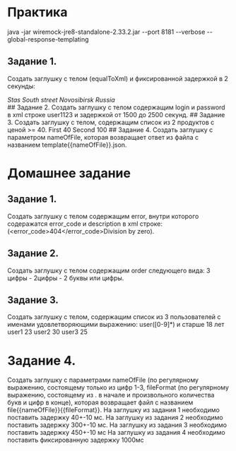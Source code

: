 # Практика
java -jar wiremock-jre8-standalone-2.33.2.jar --port 8181 --verbose --global-response-templating

## Задание 1.
Создать заглушку с телом (equalToXml) и фиксированной задержкой в 2 секунды:
<Address>
  <Name>Stas</Name>
  <Street>South street</Street>
  <City>Novosibirsk</City>
  <Country>Russia</Country>
</Address>
## Задание 2.
Создать заглушку с телом содержащим login и password в xml строке
<user><login>user1</login><password>123</password></user> и задержкой от 1500 до 2500 секунд.
## Задание 3.
Создать заглушку с телом, содержащим список из 2 продуктов с ценой >= 40.
<products>
  <product>
    <name>First</name>
    <price>40</price>
  </product>
  <product>
    <name>Second</name>
    <price>100</price>
  </product>
</products>
## Задание 4.
Создать заглушку с параметром nameOfFile, которая возвращает ответ из файла с названием template{{nameOfFile}}.json.

# Домашнее задание

## Задание 1.
Создать заглушку с телом содержащим error, внутри которого содеражатся error_code и description в xml строке: (<error><error_code>404</error_code><description>Division by zero</description>).
## Задание 2.
Создать заглушку с телом содержащим order следующего вида: 3 цифры - 2цифры - 2 буквы или цифры.
## Задание 3.
Создать заглушку с телом, содержащим список из 3 пользователей с именами удовлетворяющими выражению: user([0-9]*) и старше 18 лет
<users>
  <user>
    <name>user1</name>
    <age>23</age>
  </user>
  <user>
    <name>user2</name>
    <age>30</age>
  </user>
  <user>
    <name>user3</name>
    <age>25</age>
  </user>
</users>
# Задание 4.
Создать заглушку с параметрами nameOfFile (по регулярному выражению, состоящему только из цифр 1-3, fileFormat (по регулярному выражению, состоящему из . в начале и произвольного количества букв и цифр в конце), которая возвращает файл с названием file{{nameOfFile}}{{fileFormat}}.
На заглушку из задания 1 необходимо поставить задержку 40+-10 мс.
На заглушку из задания 2 необходимо поставить задержку 300+-10 мс.
На заглушку из задания 3 необходимо поставить задержку 450+-10 мс
На заглушку из задания 4 необходимо поставить фиксированную задержку 1000мс

